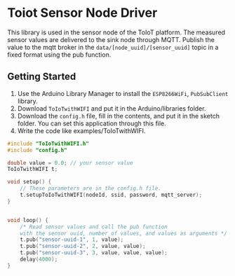 # Toiot Sensor Node Driver
This library is used in the sensor node of the ToIoT platform. The measured sensor values are delivered to the sink node through MQTT. Publish the value to the mqtt broker in the `data/[node_uuid]/[sensor_uuid]` topic in a fixed format using the pub function.


## Getting Started
1. Use the Arduino Library Manager to install the `ESP8266WiFi`, `PubSubClient` library.
2. Download `ToIoTwithWIFI` and put it in the Arduino/libraries folder.
3. Download the `config.h` file, fill in the contents, and put it in the sketch folder. You can set this application through this file.
4. Write the code like examples/ToIoTwithWIFI.

```c++
#include "ToIoTwithWIFI.h"
#include "config.h"

double value = 0.0; // your sensor value 
ToIoTwithWIFI t;

void setup() {
    // These parameters are in the config.h file.
    t.setupToIoTwithWIFI(nodeId, ssid, password, mqtt_server);
}


void loop() {
    /* Read sensor values and call the pub function 
    with the sensor uuid, number of values, and values as arguments */
    t.pub("sensor-uuid-1", 1, value);
    t.pub("sensor-uuid-2", 2, value, value);
    t.pub("sensor-uuid-3", 3, value, value, value);
    delay(4000); 
}
```

